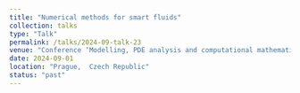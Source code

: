```yaml
---
title: "Numerical methods for smart fluids"
collection: talks
type: "Talk"
permalink: /talks/2024-09-talk-23
venue: "Conference ‘Modelling, PDE analysis and computational mathematics in material science’ at the Charles University in Prague"
date: 2024-09-01
location: "Prague,  Czech Republic"
status: "past"
--- 
```

